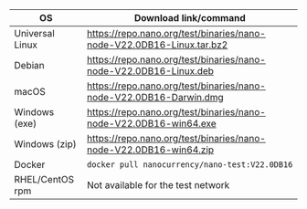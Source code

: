 | OS              | Download link/command |
|-----------------|-----------------------|
| Universal Linux | https://repo.nano.org/test/binaries/nano-node-V22.0DB16-Linux.tar.bz2 |
| Debian          | https://repo.nano.org/test/binaries/nano-node-V22.0DB16-Linux.deb |
| macOS           | https://repo.nano.org/test/binaries/nano-node-V22.0DB16-Darwin.dmg |
| Windows (exe)   | https://repo.nano.org/test/binaries/nano-node-V22.0DB16-win64.exe |
| Windows (zip)   | https://repo.nano.org/test/binaries/nano-node-V22.0DB16-win64.zip |
| Docker          | `docker pull nanocurrency/nano-test:V22.0DB16` |
| RHEL/CentOS rpm | Not available for the test network |